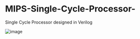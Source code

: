 # MIPS-Single-Cycle-Processor-
Single Cycle Processor designed in Verilog 


![image](https://github.com/user-attachments/assets/5e131673-c0cf-4196-b7ba-fafc7f6fd0c2)
